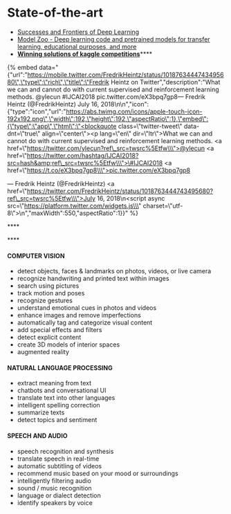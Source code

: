 # State-of-the-art

* [Successes and Frontiers of Deep Learning](https://www.slideshare.net/SebastianRuder/successes-and-frontiers-of-deep-learning)
* [Model Zoo - Deep learning code and pretrained models for transfer learning, educational purposes, and more](https://modelzoo.co/)
* [**Winning solutions of kaggle competitions**](https://www.kaggle.com/sudalairajkumar/winning-solutions-of-kaggle-competitions)\*\*\*\*

{% embed data="{\"url\":\"https://mobile.twitter.com/FredrikHeintz/status/1018763444743495680\",\"type\":\"rich\",\"title\":\"Fredrik Heintz on Twitter\",\"description\":\"What we can and cannot do with current supervised and reinforcement learning methods. @ylecun \#IJCAI2018 pic.twitter.com/eX3bpq7gp8— Fredrik Heintz \(@FredrikHeintz\) July 16, 2018\\n\\n\",\"icon\":{\"type\":\"icon\",\"url\":\"https://abs.twimg.com/icons/apple-touch-icon-192x192.png\",\"width\":192,\"height\":192,\"aspectRatio\":1},\"embed\":{\"type\":\"app\",\"html\":\"<blockquote class=\\\"twitter-tweet\\\" data-dnt=\\\"true\\\" align=\\\"center\\\"><p lang=\\\"en\\\" dir=\\\"ltr\\\">What we can and cannot do with current supervised and reinforcement learning methods. <a href=\\\"https://twitter.com/ylecun?ref\_src=twsrc%5Etfw\\\">@ylecun</a> <a href=\\\"https://twitter.com/hashtag/IJCAI2018?src=hash&amp;ref\_src=twsrc%5Etfw\\\">\#IJCAI2018</a> <a href=\\\"https://t.co/eX3bpq7gp8\\\">pic.twitter.com/eX3bpq7gp8</a></p>&mdash; Fredrik Heintz \(@FredrikHeintz\) <a href=\\\"https://twitter.com/FredrikHeintz/status/1018763444743495680?ref\_src=twsrc%5Etfw\\\">July 16, 2018</a></blockquote>\\n<script async src=\\\"https://platform.twitter.com/widgets.js\\\" charset=\\\"utf-8\\\"></script>\\n\",\"maxWidth\":550,\"aspectRatio\":1}}" %}

\*\*\*\*

\*\*\*\*

#### COMPUTER VISION

* detect objects, faces & landmarks on photos, videos, or live camera
* recognize handwriting and printed text within images
* search using pictures
* track motion and poses
* recognize gestures
* understand emotional cues in photos and videos
* enhance images and remove imperfections
* automatically tag and categorize visual content
* add special effects and filters
* detect explicit content
* create 3D models of interior spaces
* augmented reality

#### NATURAL LANGUAGE PROCESSING

* extract meaning from text
* chatbots and conversational UI
* translate text into other languages
* intelligent spelling correction
* summarize texts
* detect topics and sentiment

#### SPEECH AND AUDIO

* speech recognition and synthesis
* translate speech in real-time
* automatic subtitling of videos
* recommend music based on your mood or surroundings
* intelligently filtering audio
* sound / music recognition
* language or dialect detection
* identify speakers by voice

